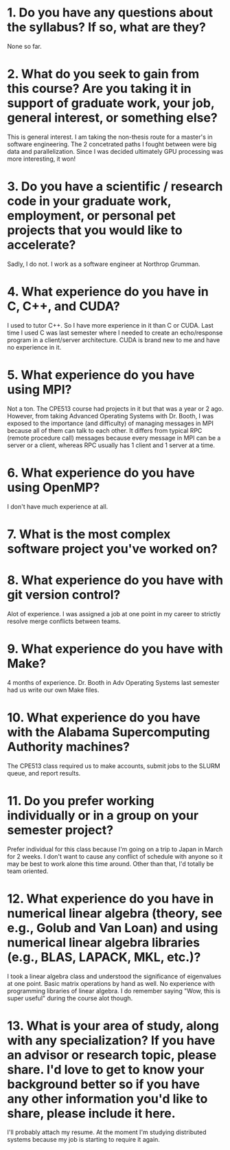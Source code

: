 # 1. Do you have any questions about the syllabus? If so, what are they?

None so far.

# 2. What do you seek to gain from this course? Are you taking it in support of graduate work, your job, general interest, or something else?

This is general interest. I am taking the non-thesis route for a master's in software engineering. The 2 concetrated paths I fought between were big data and parallelization. Since I was decided ultimately GPU processing was more interesting, it won!

# 3. Do you have a scientific / research code in your graduate work, employment, or personal pet projects that you would like to accelerate?

Sadly, I do not. I work as a software engineer at Northrop Grumman.

# 4. What experience do you have in C, C++, and CUDA?

I used to tutor C++. So I have more experience in it than C or CUDA. Last time I used C was last semester where I needed to create an echo/response program in a client/server architecture. CUDA is brand new to me and have no experience in it.

# 5. What experience do you have using MPI?

Not a ton. The CPE513 course had projects in it but that was a year or 2 ago. However, from taking Advanced Operating Systems with Dr. Booth, I was exposed to the importance (and difficulty) of managing messages in MPI because all of them can talk to each other. It differs from typical RPC (remote procedure call) messages because every message in MPI can be a server or a client, whereas RPC usually has 1 client and 1 server at a time. 

# 6. What experience do you have using OpenMP?

I don't have much experience at all.

# 7. What is the most complex software project you've worked on?



# 8. What experience do you have with git version control?

Alot of experience. I was assigned a job at one point in my career to strictly resolve merge conflicts between teams.

# 9. What experience do you have with Make?

4 months of experience. Dr. Booth in Adv Operating Systems last semester had us write our own Make files.

# 10. What experience do you have with the Alabama Supercomputing Authority machines?

The CPE513 class required us to make accounts, submit jobs to the SLURM queue, and report results.

# 11. Do you prefer working individually or in a group on your semester project?

Prefer individual for this class because I'm going on a trip to Japan in March for 2 weeks. I don't want to cause any conflict of schedule with anyone so it may be best to work alone this time around. Other than that, I'd totally be team oriented.

# 12. What experience do you have in numerical linear algebra (theory, see e.g., Golub and Van Loan) and using numerical linear algebra libraries (e.g., BLAS, LAPACK, MKL, etc.)?

I took a linear algebra class and understood the significance of eigenvalues at one point. Basic matrix operations by hand as well. No experience with programming libraries of linear algebra. I do remember saying "Wow, this is super useful" during the course alot though. 

# 13. What is your area of study, along with any specialization? If you have an advisor or research topic, please share. I'd love to get to know your background better so if you have any other information you'd like to share, please include it here.

I'll probably attach my resume. At the moment I'm studying distributed systems because my job is starting to require it again.
